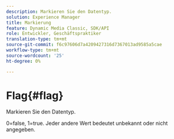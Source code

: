```yaml
---
description: Markieren Sie den Datentyp.
solution: Experience Manager
title: Markierung
feature: Dynamic Media Classic, SDK/API
role: Entwickler, Geschäftspraktiker
translation-type: tm+mt
source-git-commit: f6c97606d7a4209427316d7367013ad9585a5cae
workflow-type: tm+mt
source-wordcount: '25'
ht-degree: 0%

---
```



# Flag{#flag}

Markieren Sie den Datentyp.

0=false, 1=true. Jeder andere Wert bedeutet unbekannt oder nicht angegeben.
